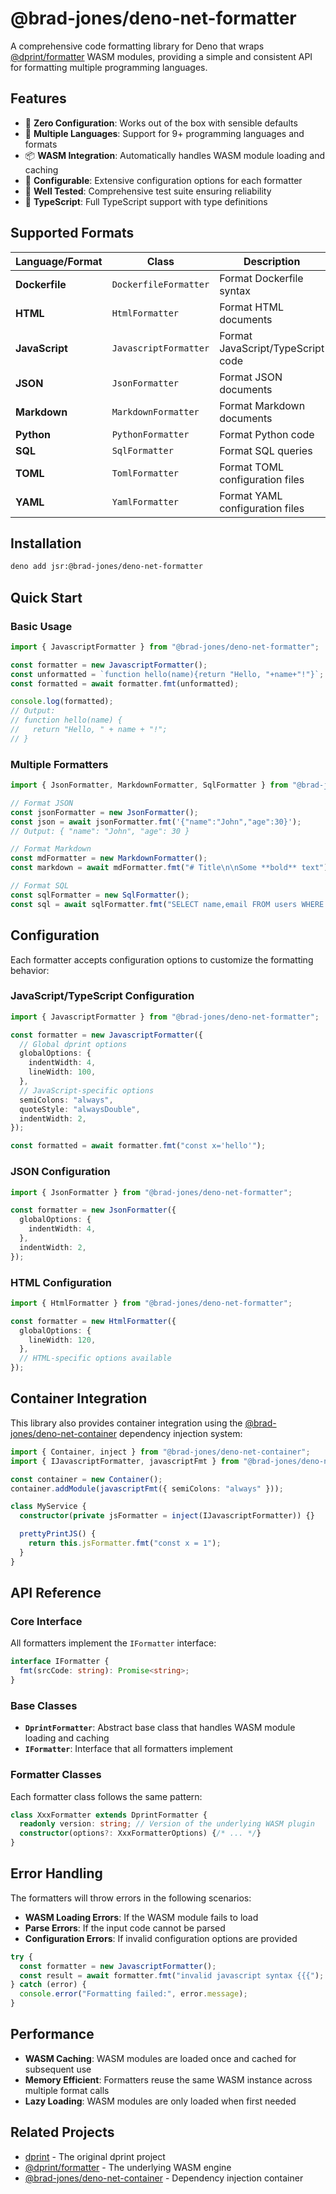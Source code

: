 # @brad-jones/deno-net-formatter

A comprehensive code formatting library for Deno that wraps [@dprint/formatter](https://dprint.dev/) WASM modules,
providing a simple and consistent API for formatting multiple programming languages.

## Features

- 🚀 **Zero Configuration**: Works out of the box with sensible defaults
- 🎯 **Multiple Languages**: Support for 9+ programming languages and formats
- 📦 **WASM Integration**: Automatically handles WASM module loading and caching
- 🔧 **Configurable**: Extensive configuration options for each formatter
- 🧪 **Well Tested**: Comprehensive test suite ensuring reliability
- 📝 **TypeScript**: Full TypeScript support with type definitions

## Supported Formats

| Language/Format | Class                 | Description                       |
| --------------- | --------------------- | --------------------------------- |
| **Dockerfile**  | `DockerfileFormatter` | Format Dockerfile syntax          |
| **HTML**        | `HtmlFormatter`       | Format HTML documents             |
| **JavaScript**  | `JavascriptFormatter` | Format JavaScript/TypeScript code |
| **JSON**        | `JsonFormatter`       | Format JSON documents             |
| **Markdown**    | `MarkdownFormatter`   | Format Markdown documents         |
| **Python**      | `PythonFormatter`     | Format Python code                |
| **SQL**         | `SqlFormatter`        | Format SQL queries                |
| **TOML**        | `TomlFormatter`       | Format TOML configuration files   |
| **YAML**        | `YamlFormatter`       | Format YAML configuration files   |

## Installation

```bash
deno add jsr:@brad-jones/deno-net-formatter
```

## Quick Start

### Basic Usage

```typescript
import { JavascriptFormatter } from "@brad-jones/deno-net-formatter";

const formatter = new JavascriptFormatter();
const unformatted = `function hello(name){return "Hello, "+name+"!"}`;
const formatted = await formatter.fmt(unformatted);

console.log(formatted);
// Output:
// function hello(name) {
//   return "Hello, " + name + "!";
// }
```

### Multiple Formatters

```typescript
import { JsonFormatter, MarkdownFormatter, SqlFormatter } from "@brad-jones/deno-net-formatter";

// Format JSON
const jsonFormatter = new JsonFormatter();
const json = await jsonFormatter.fmt('{"name":"John","age":30}');
// Output: { "name": "John", "age": 30 }

// Format Markdown
const mdFormatter = new MarkdownFormatter();
const markdown = await mdFormatter.fmt("# Title\n\nSome **bold** text");

// Format SQL
const sqlFormatter = new SqlFormatter();
const sql = await sqlFormatter.fmt("SELECT name,email FROM users WHERE active=true");
```

## Configuration

Each formatter accepts configuration options to customize the formatting behavior:

### JavaScript/TypeScript Configuration

```typescript
import { JavascriptFormatter } from "@brad-jones/deno-net-formatter";

const formatter = new JavascriptFormatter({
  // Global dprint options
  globalOptions: {
    indentWidth: 4,
    lineWidth: 100,
  },
  // JavaScript-specific options
  semiColons: "always",
  quoteStyle: "alwaysDouble",
  indentWidth: 2,
});

const formatted = await formatter.fmt("const x='hello'");
```

### JSON Configuration

```typescript
import { JsonFormatter } from "@brad-jones/deno-net-formatter";

const formatter = new JsonFormatter({
  globalOptions: {
    indentWidth: 4,
  },
  indentWidth: 2,
});
```

### HTML Configuration

```typescript
import { HtmlFormatter } from "@brad-jones/deno-net-formatter";

const formatter = new HtmlFormatter({
  globalOptions: {
    lineWidth: 120,
  },
  // HTML-specific options available
});
```

## Container Integration

This library also provides container integration using the [@brad-jones/deno-net-container](https://jsr.io/@brad-jones/deno-net-container) dependency injection system:

```typescript
import { Container, inject } from "@brad-jones/deno-net-container";
import { IJavascriptFormatter, javascriptFmt } from "@brad-jones/deno-net-formatter";

const container = new Container();
container.addModule(javascriptFmt({ semiColons: "always" }));

class MyService {
  constructor(private jsFormatter = inject(IJavascriptFormatter)) {}

  prettyPrintJS() {
    return this.jsFormatter.fmt("const x = 1");
  }
}
```

## API Reference

### Core Interface

All formatters implement the `IFormatter` interface:

```typescript
interface IFormatter {
  fmt(srcCode: string): Promise<string>;
}
```

### Base Classes

- **`DprintFormatter`**: Abstract base class that handles WASM module loading and caching
- **`IFormatter`**: Interface that all formatters implement

### Formatter Classes

Each formatter class follows the same pattern:

```typescript
class XxxFormatter extends DprintFormatter {
  readonly version: string; // Version of the underlying WASM plugin
  constructor(options?: XxxFormatterOptions) {/* ... */}
}
```

## Error Handling

The formatters will throw errors in the following scenarios:

- **WASM Loading Errors**: If the WASM module fails to load
- **Parse Errors**: If the input code cannot be parsed
- **Configuration Errors**: If invalid configuration options are provided

```typescript
try {
  const formatter = new JavascriptFormatter();
  const result = await formatter.fmt("invalid javascript syntax {{{");
} catch (error) {
  console.error("Formatting failed:", error.message);
}
```

## Performance

- **WASM Caching**: WASM modules are loaded once and cached for subsequent use
- **Memory Efficient**: Formatters reuse the same WASM instance across multiple format calls
- **Lazy Loading**: WASM modules are only loaded when first needed

## Related Projects

- [dprint](https://dprint.dev/) - The original dprint project
- [@dprint/formatter](https://jsr.io/@dprint/formatter) - The underlying WASM engine
- [@brad-jones/deno-net-container](https://jsr.io/@brad-jones/deno-net-container) - Dependency injection container
